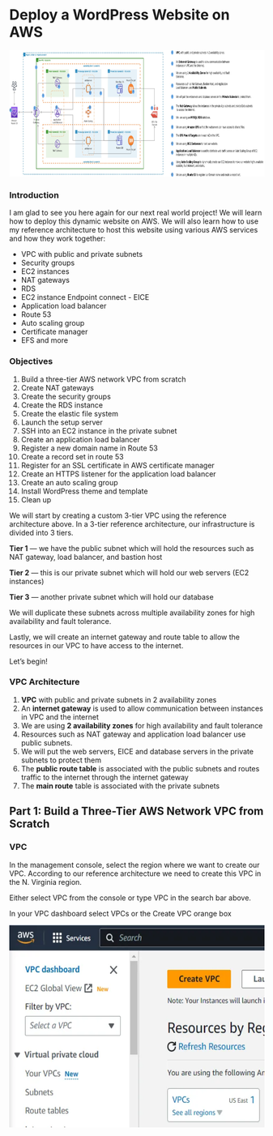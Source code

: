 <h1>Deploy a WordPress Website on AWS</h1>

<img src="1._WordPress_Project_Reference_Architecture.jpg" alt="WordPress_Project_Reference_Architecture" width="1400" height="250">


<h3>Introduction</h3>

<p>I am glad to see you here again for our next real world project! We will learn how to deploy this dynamic website on AWS. We will also learn how to use my reference architecture to host this website using various AWS services and how they work together:</p>

<ul>
<li>VPC with public and private subnets</li>
<li>Security groups</li>
<li>EC2 instances</li>
<li>NAT gateways</li>
<li>RDS</li>
<li>EC2 instance Endpoint connect - EICE</li>
<li>Application load balancer</li>
<li>Route 53</li>
<li>Auto scaling group</li>
<li>Certificate manager</li>
<li>EFS and more</li>
</ul>

<h3>Objectives</h3>
<ol>
<li>Build a three-tier AWS network VPC from scratch</li>
<li>Create NAT gateways</li>
<li>Create the security groups</li>
<li>Create the RDS instance</li>
<li>Create the elastic file system</li>
<li>Launch the setup server</li>
<li>SSH into an EC2 instance in the private subnet</li>
<li>Create an application load balancer</li>
<li>Register a new domain name in Route 53</li>
<li>Create a record set in route 53</li>
<li>Register for an SSL certificate in AWS certificate manager</li>
<li>Create an HTTPS listener for the application load balancer</li>
<li>Create an auto scaling group</li>
<li>Install WordPress theme and template</li>
<li>Clean up</li>
</ol>

<p>We will start by creating a custom 3-tier VPC using the reference architecture above. In a 3-tier reference architecture, our infrastructure is divided into 3 tiers.</p>

<strong>Tier 1</strong> — we have the public subnet which will hold the resources such as NAT gateway, load balancer, and bastion host

<strong>Tier 2</strong> — this is our private subnet which will hold our web servers (EC2 instances)

<strong>Tier 3</strong> — another private subnet which will hold our database


<p>We will duplicate these subnets across multiple availability zones for high availability and fault tolerance.

Lastly, we will create an internet gateway and route table to allow the resources in our VPC to have access to the internet.

Let’s begin! </p>

<h3>VPC Architecture</h3>

<ol>
<li><strong>VPC</strong> with public and private subnets in 2 availability zones</li>
<li>An <strong>internet gateway</strong> is used to allow communication between instances in VPC and the internet</li>
<li>We are using <strong>2 availability zones</strong> for high availability and fault tolerance</li>
<li>Resources such as NAT gateway and application load balancer use public subnets.</li>
<li>We will put the web servers, EICE and database servers in the private subnets to protect them</li>
<li>The <strong>public route table</strong>  is associated with the public subnets and routes traffic to the internet through the internet gateway</li>
<li>The <strong>main route</strong> table is associated with the private subnets</li>
</ol>

<h2>Part 1: Build a Three-Tier AWS Network VPC from Scratch</h2>

<h3>VPC</h3>

<p>In the management console, select the region where we want to create our VPC. According to our reference architecture we need to create this VPC in the N. Virginia region.</p>

<p>Either select VPC from the console or type VPC in the search bar above.</p>

<p>In your VPC dashboard select VPCs or the Create VPC orange box</p>

<div style="text-align: center;">
<img src="vpc.webp" alt="VPC_Project_Reference_Architecture" width="600" height="400">
</div>

